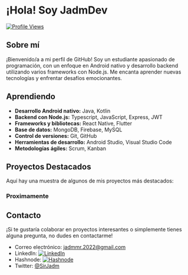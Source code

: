 # ¡Hola! Soy JadmDev

[![Profile Views](https://komarev.com/ghpvc/?username=JadmDev)](https://github.com/JadmDev)

## Sobre mí
¡Bienvenido/a a mi perfil de GitHub! Soy un estudiante apasionado de programación, con un enfoque en Android nativo y desarrollo backend utilizando varios frameworks con Node.js. Me encanta aprender nuevas tecnologías y enfrentar desafíos emocionantes.

## Aprendiendo
- **Desarrollo Android nativo:** Java, Kotlin
- **Backend con Node.js:** Typescript, JavaScript, Express, JWT
- **Frameworks y bibliotecas:** React Native, Flutter
- **Base de datos:** MongoDB, Firebase, MySQL
- **Control de versiones:** Git, GitHub
- **Herramientas de desarrollo:** Android Studio, Visual Studio Code
- **Metodologías ágiles:** Scrum, Kanban

## Proyectos Destacados
Aquí hay una muestra de algunos de mis proyectos más destacados:

### Proximamente

## Contacto
¡Si te gustaría colaborar en proyectos interesantes o simplemente tienes alguna pregunta, no dudes en contactarme!

- Correo electrónico: jadmmr.2022@gmail.com
- LinkedIn: [![LinkedIn](https://img.shields.io/badge/-LinkedIn-blue?style=flat-square&logo=linkedin&logoColor=white&link=https://www.linkedin.com/in/jadmdev/)](https://www.linkedin.com/in/jadmdev/)
- Hashnode: [![Hashnode](https://img.shields.io/badge/-Hashnode-black?style=flat-square&logo=hashnode&logoColor=white&link=https://hashnode.com/@JadmDev)](https://hashnode.com/@JadmDev)
- Twitter: [@SirJadm](https://twitter.com/SirJadm)
